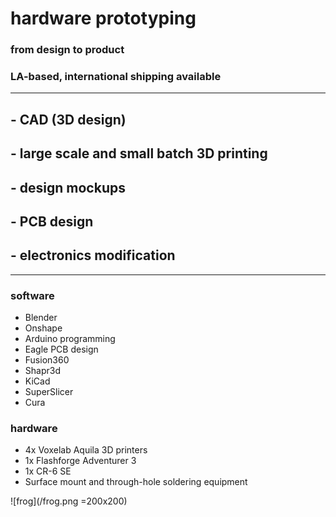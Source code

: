 # hardware prototyping
### from design to product
### LA-based, international shipping available
---
##  - CAD (3D design)
## - large scale and small batch 3D printing
## - design mockups
## - PCB design
## - electronics modification

---

### software
 - Blender
 - Onshape
 - Arduino programming
 - Eagle PCB design 
 - Fusion360
 - Shapr3d
 - KiCad
 - SuperSlicer
 - Cura

### hardware
 - 4x Voxelab Aquila 3D printers
 - 1x Flashforge Adventurer 3 
 - 1x CR-6 SE
 - Surface mount and through-hole soldering equipment

![frog](/frog.png =200x200)
